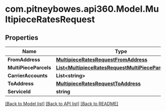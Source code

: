 # com.pitneybowes.api360.Model.MultipieceRatesRequest

## Properties

Name | Type | Description | Notes
------------ | ------------- | ------------- | -------------
**FromAddress** | [**MultipieceRatesRequestFromAddress**](MultipieceRatesRequestFromAddress.md) |  | [optional] 
**MultiPieceParcels** | [**List&lt;MultipieceRatesRequestMultiPieceParcelsInner&gt;**](MultipieceRatesRequestMultiPieceParcelsInner.md) | description | [optional] 
**CarrierAccounts** | **List&lt;string&gt;** | description | [optional] 
**ToAddress** | [**MultipieceRatesRequestToAddress**](MultipieceRatesRequestToAddress.md) |  | [optional] 
**ServiceId** | **string** | description | [optional] 

[[Back to Model list]](../README.md#documentation-for-models) [[Back to API list]](../README.md#documentation-for-api-endpoints) [[Back to README]](../README.md)

